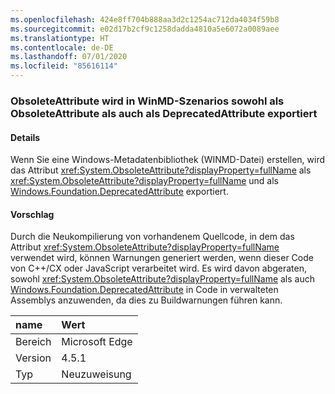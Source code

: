 ```yaml
---
ms.openlocfilehash: 424e8ff704b888aa3d2c1254ac712da4034f59b8
ms.sourcegitcommit: e02d17b2cf9c1258dadda4810a5e6072a0089aee
ms.translationtype: HT
ms.contentlocale: de-DE
ms.lasthandoff: 07/01/2020
ms.locfileid: "85616114"
---
```

### <a name="obsoleteattribute-exports-as-both-obsoleteattribute-and-deprecatedattribute-in-winmd-scenarios"></a>ObsoleteAttribute wird in WinMD-Szenarios sowohl als ObsoleteAttribute als auch als DeprecatedAttribute exportiert

#### <a name="details"></a>Details

Wenn Sie eine Windows-Metadatenbibliothek (WINMD-Datei) erstellen, wird das Attribut <xref:System.ObsoleteAttribute?displayProperty=fullName> als <xref:System.ObsoleteAttribute?displayProperty=fullName> und als [Windows.Foundation.DeprecatedAttribute](https://docs.microsoft.com/uwp/api/windows.foundation.metadata.deprecatedattribute) exportiert.

#### <a name="suggestion"></a>Vorschlag

Durch die Neukompilierung von vorhandenem Quellcode, in dem das Attribut <xref:System.ObsoleteAttribute?displayProperty=fullName> verwendet wird, können Warnungen generiert werden, wenn dieser Code von C++/CX oder JavaScript verarbeitet wird. Es wird davon abgeraten, sowohl <xref:System.ObsoleteAttribute?displayProperty=fullName> als auch [Windows.Foundation.DeprecatedAttribute](https://docs.microsoft.com/uwp/api/windows.foundation.metadata.deprecatedattribute) in Code in verwalteten Assemblys anzuwenden, da dies zu Buildwarnungen führen kann.

| name    | Wert       |
|:--------|:------------|
| Bereich   | Microsoft Edge        |
| Version | 4.5.1       |
| Typ    | Neuzuweisung |
